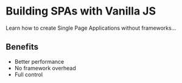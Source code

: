 # Building SPAs with Vanilla JS

Learn how to create Single Page Applications without frameworks...

## Benefits

- Better performance
- No framework overhead
- Full control
